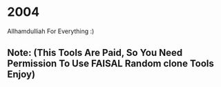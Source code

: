 # 2004
Allhamdulliah For Everything :) 
## Note: (This Tools Are Paid, So You Need Permission To Use FAISAL Random clone Tools Enjoy)
